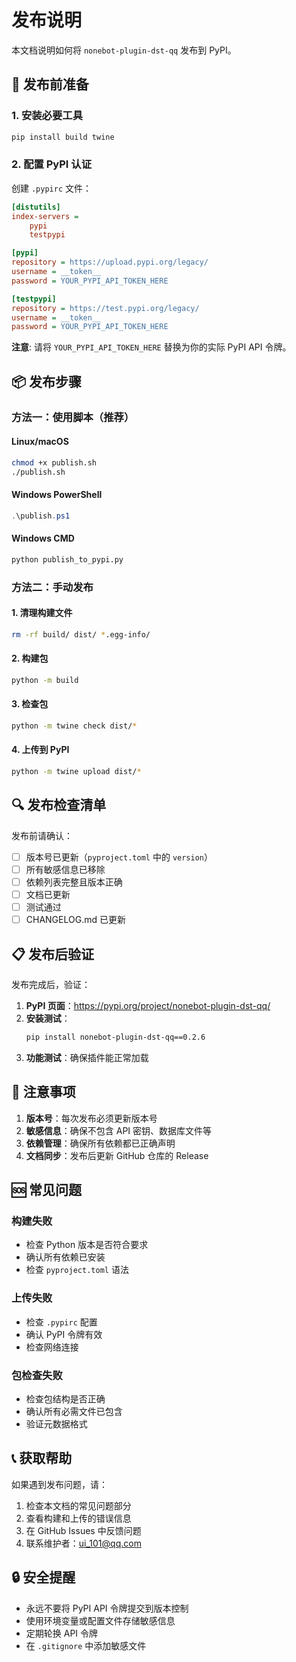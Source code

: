 # 发布说明

本文档说明如何将 `nonebot-plugin-dst-qq` 发布到 PyPI。

## 🚀 发布前准备

### 1. 安装必要工具

```bash
pip install build twine
```

### 2. 配置 PyPI 认证

创建 `.pypirc` 文件：

```ini
[distutils]
index-servers =
    pypi
    testpypi

[pypi]
repository = https://upload.pypi.org/legacy/
username = __token__
password = YOUR_PYPI_API_TOKEN_HERE

[testpypi]
repository = https://test.pypi.org/legacy/
username = __token__
password = YOUR_PYPI_API_TOKEN_HERE
```

**注意**: 请将 `YOUR_PYPI_API_TOKEN_HERE` 替换为你的实际 PyPI API 令牌。

## 📦 发布步骤

### 方法一：使用脚本（推荐）

#### Linux/macOS
```bash
chmod +x publish.sh
./publish.sh
```

#### Windows PowerShell
```powershell
.\publish.ps1
```

#### Windows CMD
```cmd
python publish_to_pypi.py
```

### 方法二：手动发布

#### 1. 清理构建文件
```bash
rm -rf build/ dist/ *.egg-info/
```

#### 2. 构建包
```bash
python -m build
```

#### 3. 检查包
```bash
python -m twine check dist/*
```

#### 4. 上传到 PyPI
```bash
python -m twine upload dist/*
```

## 🔍 发布检查清单

发布前请确认：

- [ ] 版本号已更新（`pyproject.toml` 中的 `version`）
- [ ] 所有敏感信息已移除
- [ ] 依赖列表完整且版本正确
- [ ] 文档已更新
- [ ] 测试通过
- [ ] CHANGELOG.md 已更新

## 📋 发布后验证

发布完成后，验证：

1. **PyPI 页面**：https://pypi.org/project/nonebot-plugin-dst-qq/
2. **安装测试**：
   ```bash
   pip install nonebot-plugin-dst-qq==0.2.6
   ```
3. **功能测试**：确保插件能正常加载

## 🚨 注意事项

1. **版本号**：每次发布必须更新版本号
2. **敏感信息**：确保不包含 API 密钥、数据库文件等
3. **依赖管理**：确保所有依赖都已正确声明
4. **文档同步**：发布后更新 GitHub 仓库的 Release

## 🆘 常见问题

### 构建失败
- 检查 Python 版本是否符合要求
- 确认所有依赖已安装
- 检查 `pyproject.toml` 语法

### 上传失败
- 检查 `.pypirc` 配置
- 确认 PyPI 令牌有效
- 检查网络连接

### 包检查失败
- 检查包结构是否正确
- 确认所有必需文件已包含
- 验证元数据格式

## 📞 获取帮助

如果遇到发布问题，请：

1. 检查本文档的常见问题部分
2. 查看构建和上传的错误信息
3. 在 GitHub Issues 中反馈问题
4. 联系维护者：ui_101@qq.com

## 🔒 安全提醒

- 永远不要将 PyPI API 令牌提交到版本控制
- 使用环境变量或配置文件存储敏感信息
- 定期轮换 API 令牌
- 在 `.gitignore` 中添加敏感文件
